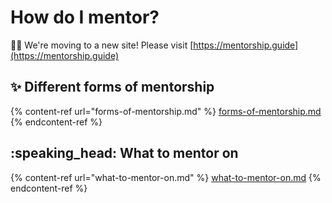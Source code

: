# How do I mentor?

👋🏽 We're moving to a new site! Please visit [https://mentorship.guide](https://mentorship.guide)

## :sparkles: Different forms of mentorship

{% content-ref url="forms-of-mentorship.md" %}
[forms-of-mentorship.md](forms-of-mentorship.md)
{% endcontent-ref %}

## :speaking\_head: What to mentor on

{% content-ref url="what-to-mentor-on.md" %}
[what-to-mentor-on.md](what-to-mentor-on.md)
{% endcontent-ref %}

